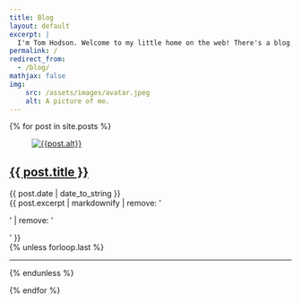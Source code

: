 ```yaml
---
title: Blog
layout: default
excerpt: |
  I'm Tom Hodson. Welcome to my little home on the web! There's a blog, a cv and some projects to look at.
permalink: /
redirect_from:
  - /blog/
mathjax: false
img:
    src: /assets/images/avatar.jpeg
    alt: A picture of me.
---
```

{% for post in site.posts %}
<article class="h-entry blogroll">

<a class="u-uid u-url" href="{{ post.url }}">
<figure>
<img class="u-photo" 
    src = "{{ post.thumbnail | default: post.image }}"
    class = "{{ post.image_class }}"
    alt="{{post.alt}}">
</figure>
</a>

<section>
  <h2 class="p-name blogroll-title"><a class="u-uid u-url" href="{{ post.url }}">{{ post.title }}</a></h2>
  <time class="dt-published" datetime="{{ post.date | date_to_xmlschema }}">{{ post.date | date_to_string }}</time>
  <summary class="p-summary">{{ post.excerpt | markdownify | remove: '<p>' | remove: '</p>' }}</summary>
</section>
</article>
{% unless forloop.last %}
  <hr class="blogroll">
{% endunless %}

{% endfor %}